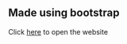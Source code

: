 ## Made using bootstrap 

Click [here](https://jonathan0823.github.io/love-suisei/) to open the website
